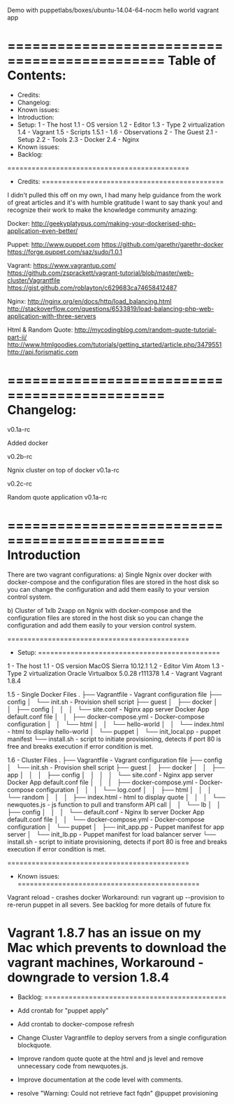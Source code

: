 Demo with puppetlabs/boxes/ubuntu-14.04-64-nocm hello world vagrant app

=============================================
Table of Contents:
=============================================

- Credits:
- Changelog:
- Known issues:
- Introduction:
- Setup:
1 - The host
  1.1 - OS version
  1.2 - Editor
  1.3 - Type 2 virtualization
  1.4 - Vagrant
  1.5 - Scripts
  1.5.1 -
  1.6 - Observations
2 - The Guest
  2.1 - Setup
  2.2 - Tools
  2.3 - Docker
  2.4 - Nginx
- Known issues:
- Backlog:

=============================================
- Credits:
=============================================

I didn't pulled this off on my own, I had many help guidance
from the work of great articles and it's with humble gratitude
I want to say thank you! and recognize their work to make the
knowledge community amazing:

Docker:
http://geekyplatypus.com/making-your-dockerised-php-application-even-better/

Puppet:
http://www.puppet.com
https://github.com/garethr/garethr-docker
https://forge.puppet.com/saz/sudo/1.0.1

Vagrant:
https://www.vagrantup.com/
https://github.com/zsprackett/vagrant-tutorial/blob/master/web-cluster/Vagrantfile
https://gist.github.com/roblayton/c629683ca74658412487

Nginx:
http://nginx.org/en/docs/http/load_balancing.html
http://stackoverflow.com/questions/6533819/load-balancing-php-web-application-with-three-servers

Html & Random Quote:
http://mycodingblog.com/random-quote-tutorial-part-ii/
http://www.htmlgoodies.com/tutorials/getting_started/article.php/3479551
http://api.forismatic.com

=============================================
Changelog:
=============================================
v0.1a-rc

Added docker

v0.2b-rc

Ngnix cluster on top of docker v0.1a-rc

v0.2c-rc

Random quote application v0.1a-rc

=============================================
Introduction
=============================================

There are two vagrant configurations:
a) Single Ngnix over docker with docker-compose and the configuration files
are stored in the host disk so you can change the configuration and add them
easily to your version control system.

b) Cluster of 1xlb 2xapp on Ngnix with docker-compose and the configuration files
are stored in the host disk so you can change the configuration and add them
easily to your version control system.

=============================================
- Setup:
=============================================

1 - The host
  1.1 - OS version
    MacOS Sierra 10.12.1
  1.2 - Editor
    Vim
    Atom
  1.3 - Type 2 virtualization
    Oracle Virtualbox 5.0.28 r111378
  1.4 - Vagrant
    Vagrant 1.8.4

  1.5 - Single Docker Files
  .
  ├── Vagrantfile - Vagrant configuration file
  ├── config
  │   └── init.sh - Provision shell script
  ├── guest
  │   ├── docker
  │   │   ├── config
  │   │   │   └── site.conf - Nginx app server Docker App default.conf file
  │   │   ├── docker-compose.yml - Docker-compose configuration
  │   │   └── html
  │   │       └── hello-world
  │   │           └── index.html - html to display hello-world
  │   └── puppet
  │       └── init_local.pp - puppet manifest
  └── install.sh - script to initiate provisioning, detects if port 80 is free and
                  breaks execution if error condition is met.

  1.6 - Cluster Files
.
├── Vagrantfile  - Vagrant configuration file
├── config
│   └── init.sh - Provision shell script
├── guest
│   ├── docker
│   │   ├── app
│   │   │   ├── config
│   │   │   │   └── site.conf - Nginx app server Docker App default.conf file
│   │   │   ├── docker-compose.yml - Docker-compose configuration
│   │   │   └── log.conf
│   │   ├── html
│   │   │   └── random
│   │   │       ├── index.html - html to display quote
│   │   │       └── newquotes.js - js function to pull and transform API call
│   │   └── lb
│   │       ├── config
│   │       │   └── default.conf - Nginx lb server Docker App default.conf file
│   │       └── docker-compose.yml - Docker-compose configuration
│   └── puppet
│       ├── init_app.pp - Puppet manifest for app server
│       └── init_lb.pp - Puppet manifest for load balancer server
└── install.sh - script to initiate provisioning, detects if port 80 is free and
                breaks execution if error condition is met.


=============================================
- Known issues:
=============================================

Vagrant reload - crashes docker 
Workaround: run vagrant up --provision to re-rerun puppet in all severs. See backlog for more details of future fix

Vagrant 1.8.7 has an issue on my Mac which prevents to download the vagrant machines,
Workaround - downgrade to version 1.8.4
=============================================
- Backlog:
=============================================

- Add crontab for "puppet apply"

- Add crontab to docker-compose refresh

- Change Cluster Vagrantfile to deploy servers from a single configuration blockquote.

- Improve random quote quote at the html and js level and remove unnecessary code
from newquotes.js.

- Improve documentation at the code level with comments.

- resolve "Warning: Could not retrieve fact fqdn" @puppet provisioning
